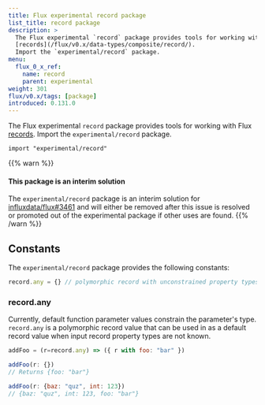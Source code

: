 ```yaml
---
title: Flux experimental record package
list_title: record package
description: >
  The Flux experimental `record` package provides tools for working with Flux
  [records](/flux/v0.x/data-types/composite/record/).
  Import the `experimental/record` package.
menu:
  flux_0_x_ref:
    name: record
    parent: experimental
weight: 301
flux/v0.x/tags: [package]
introduced: 0.131.0
---
```


The Flux experimental `record` package provides tools for working with Flux
[records](/flux/v0.x/data-types/composite/record/).
Import the `experimental/record` package.

```
import "experimental/record"
```

{{% warn %}}
#### This package is an interim solution
The `experimental/record` package is an interim solution for
[influxdata/flux#3461](https://github.com/influxdata/flux/issues/3461)
and will either be removed after this issue is resolved or promoted out of
the experimental package if other uses are found.
{{% /warn %}}

## Constants
The `experimental/record` package provides the following constants:

```js
record.any = {} // polymorphic record with unconstrained property types
```

### record.any
Currently, default function parameter values constrain the parameter's type.
`record.any` is a polymorphic record value that can be used in
as a default record value when input record property types are not known.

```js
addFoo = (r=record.any) => ({ r with foo: "bar" })

addFoo(r: {})
// Returns {foo: "bar"}

addFoo(r: {baz: "quz", int: 123})
// {baz: "quz", int: 123, foo: "bar"}
```

